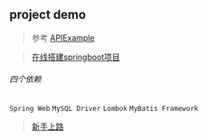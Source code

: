 ## project demo





> 参考
> [APIExample](https://github.com/fengwenyi/APIExample/tree/master)

> [在线搭建springboot项目](https://start.spring.io/)

###### 四个依赖
`Spring Web` `MySQL Driver` `Lombok` `MyBatis Framework`
> [新手上路](https://www.jb51.net/article/234286.htm)